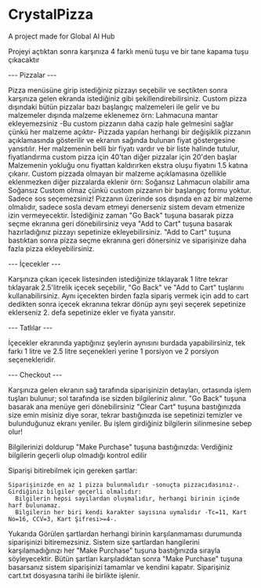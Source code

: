 # CrystalPizza
A project made for Global AI Hub

Projeyi açtıktan sonra karşınıza 4 farklı menü tuşu ve bir tane kapama tuşu çıkacaktır

--- Pizzalar ---

Pizza menüsüne girip istediğiniz pizzayı seçebilir ve seçtikten sonra karşınıza gelen ekranda istediğiniz gibi şekillendirebilirsiniz.
Custom pizza dışındaki bütün pizzalar bazı başlangıç malzemeleri ile gelir ve bu malzemeler dışında malzeme eklenemez
örn: Lahmacuna mantar ekleyemezsiniz -Bu custom pizzanın daha cazip hale gelmesini sağlar çünkü her malzeme açıktır-
Pizzada yapılan herhangi bir değişiklik pizzanın açıklamasında gösterilir ve ekranın sağında bulunan fiyat göstergesine yansıtılır.
Her malzemenin belli bir fiyatı vardır ve bir liste halinde tutulur, fiyatlandırma custom pizza için 40'tan diğer pizzalar için 20'den başlar
Malzemenin yokluğu onu fiyattan kaldırırken ekstra oluşu fiyatını 1.5 katına çıkarır.
Custom pizzada olmayan bir malzeme açıklamasına özellikle eklenmezken diğer pizzalarda eklenir örn: Soğansız Lahmacun olabilir ama Soğansız Custom olmaz
çünkü custom pizzanın bir başlangıç formu yoktur.
Sadece sos seçemezsiniz! Pizzanın üzerinde sos dışında en az bir malzeme olmalıdır, sadece sosla devam etmeyi denerseniz sistem devam etmenize izin vermeyecektir.
İstediğiniz zaman "Go Back" tuşuna basarak pizza seçme ekranına geri dönebilirsiniz veya "Add to Cart" tuşuna basarak hazırladığınız pizzayı sepetinize ekleyebilirsiniz.
"Add to Cart" tuşuna bastıktan sonra pizza seçme ekranına geri dönersiniz ve siparişinize daha fazla pizza ekleyebilirsiniz.

--- İçecekler ---

Karşınıza çıkan içecek listesinden istediğinize tıklayarak 1 litre tekrar tıklayarak 2.5'litrelik içecek seçebilir, "Go Back" ve "Add to Cart" tuşlarını kullanabilirsiniz.
Aynı içecekten birden fazla sipariş vermek için add to cart dedikten sonra içecek ekranına tekrar dönüp aynı şeyi seçerek sepetinize eklerseniz 2. defa sepetinize ekler
ve fiyata yansıtır.

--- Tatlılar ---

İçecekler ekranında yaptığınız şeylerin aynısını burdada yapabilirsiniz, tek farkı 1 litre ve 2.5 litre seçenekleri yerine 1 porsiyon ve 2 porsiyon seçenekleridir.

--- Checkout ---

Karşınıza gelen ekranın sağ tarafında siparişinizin detayları, ortasında işlem tuşları bulunur; sol tarafında ise sizden bilgileriniz alınır.
"Go Back" tuşuna basarak ana menüye geri dönebilirsiniz
"Clear Cart" tuşuna bastığınızda size emin misiniz diye sorar, tekrar bastığınızda ise sepetinizi temizler ve bulunduğunuz ekranı yeniler.
Bu işlem girdiğiniz bilgilerin silinmesine sebep olur!

Bilgilerinizi doldurup "Make Purchase" tuşuna bastığınızda:
  Verdiğiniz bilgilerin geçerli olup olmadığı kontrol edilir
  
  Siparişi bitirebilmek için gereken şartlar:  
    
    Siparişinizde en az 1 pizza bulunmalıdır -sonuçta pizzacıdasınız-.
    Girdiğiniz bilgiler geçerli olmalıdır:
      Bilgilerin hepsi sayılardan oluşmalıdır, herhangi birinin içinde harf bulunamaz.
      Bilgilerin her biri kendi karakter sayısına uymalıdır -Tc=11, Kart No=16, CCV=3, Kart Şifresi>=4-.

Yukarıda Görülen şartlardan herhangi birinin karşılanmaması durumunda siparişinizi bitiremezsiniz.
Sistem size şartlardan hangilerini karşılamadığınızı her "Make Purchase" tuşuna bastığınızda sırayla söyleyecektir.
Bütün şartları karşıladıktan sonra "Make Purchase" tuşuna basarsanız sistem siparişinizi tamamlar ve kendini kapatır.
Siparişiniz cart.txt dosyasına tarihi ile birlikte işlenir.
